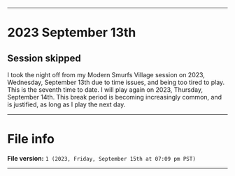 
***

# 2023 September 13th

## Session skipped

I took the night off from my Modern Smurfs Village session on 2023, Wednesday, September 13th due to time issues, and being too tired to play. This is the seventh time to date. I will play again on 2023, Thursday, September 14th. This break period is becoming increasingly common, and is justified, as long as I play the next day.

***

# File info

**File version:** `1 (2023, Friday, September 15th at 07:09 pm PST)`

***
